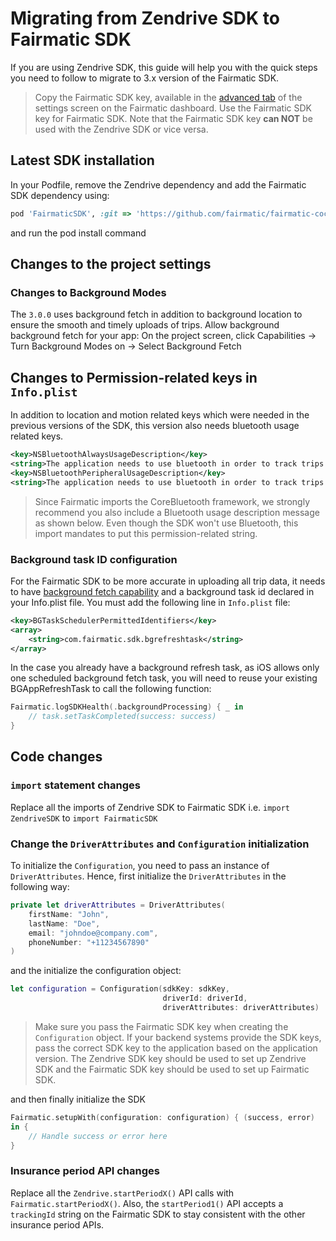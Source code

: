 # Migrating from Zendrive SDK to Fairmatic SDK

If you are using Zendrive SDK, this guide will help you with the quick steps you need to follow to migrate to 3.x version of the Fairmatic SDK.

> Copy the Fairmatic SDK key, available in the [advanced tab](https://app.fairmatic.com/app/settings/advanced) of the settings screen on the Fairmatic dashboard. Use the Fairmatic SDK key for Fairmatic SDK. Note that the Fairmatic SDK key **can NOT** be used with the Zendrive SDK or vice versa.


## Latest SDK installation

In your Podfile, remove the Zendrive dependency and add the Fairmatic SDK dependency using:
```ruby
pod 'FairmaticSDK', :git => 'https://github.com/fairmatic/fairmatic-cocoapods', :tag => '3.0.0'
```
and run the pod install command

## Changes to the project settings

### Changes to Background Modes

The `3.0.0` uses background fetch in addition to background location to ensure the smooth and timely uploads of trips.
Allow background background fetch for your app:
On the project screen, click Capabilities → Turn Background Modes on → Select Background Fetch

## Changes to Permission-related keys in `Info.plist`

In addition to location and motion related keys which were needed in the previous versions of the SDK, this version also needs bluetooth usage related keys.

```xml
<key>NSBluetoothAlwaysUsageDescription</key>
<string>The application needs to use bluetooth in order to track trips accurately</string>
<key>NSBluetoothPeripheralUsageDescription</key>
<string>The application needs to use bluetooth in order to track trips accurately</string>
```

> Since Fairmatic imports the CoreBluetooth framework, we strongly recommend you also include a Bluetooth usage description message as shown below. Even though the SDK won't use Bluetooth, this import mandates to put this permission-related string.

### Background task ID configuration

For the Fairmatic SDK to be more accurate in uploading all trip data, it needs to have [background fetch capability](https://developer.apple.com/documentation/uikit/using-background-tasks-to-update-your-app) and a background task id declared in your Info.plist file. You must add the following line in `Info.plist` file:

```xml
<key>BGTaskSchedulerPermittedIdentifiers</key>
<array>
	<string>com.fairmatic.sdk.bgrefreshtask</string>
</array>
```

In the case you already have a background refresh task, as iOS allows only one scheduled background fetch task, you will need to reuse your existing BGAppRefreshTask to call the following function:

```swift
Fairmatic.logSDKHealth(.backgroundProcessing) { _ in
    // task.setTaskCompleted(success: success)
}
```

## Code changes

### `import` statement changes

Replace all the imports of Zendrive SDK to Fairmatic SDK i.e. `import ZendriveSDK` to `import FairmaticSDK`

### Change the `DriverAttributes` and `Configuration` initialization

To initialize the `Configuration`, you need to pass an instance of `DriverAttributes`. Hence, first initialize the `DriverAttributes` in the following way:

```swift
private let driverAttributes = DriverAttributes(
    firstName: "John",
    lastName: "Doe",
    email: "johndoe@company.com",
    phoneNumber: "+11234567890"
)
```
and the initialize the configuration object:
```swift
let configuration = Configuration(sdkKey: sdkKey,
                                  driverId: driverId,
                                  driverAttributes: driverAttributes)
```
> Make sure you pass the Fairmatic SDK key when creating the `Configuration` object. If your backend systems provide the SDK keys, pass the correct SDK key to the application based on the application version. The Zendrive SDK key should be used to set up Zendrive SDK and the Fairmatic SDK key should be used to set up Fairmatic SDK.

and then finally initialize the SDK
```swift
Fairmatic.setupWith(configuration: configuration) { (success, error)
in {
    // Handle success or error here
}
```

### Insurance period API changes

Replace all the `Zendrive.startPeriodX()` API calls with `Fairmatic.startPeriodX()`. Also, the `startPeriod1()` API accepts a `trackingId` string on the Fairmatic SDK to stay consistent with the other insurance period APIs.

